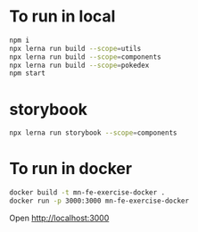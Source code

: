 
# To run in local
```sh
npm i
npx lerna run build --scope=utils
npx lerna run build --scope=components
npx lerna run build --scope=pokedex
npm start
```

# storybook
```sh
npx lerna run storybook --scope=components
```

# To run in docker

```sh
docker build -t mn-fe-exercise-docker .
docker run -p 3000:3000 mn-fe-exercise-docker
```
Open [http://localhost:3000](http://localhost:3000/)

